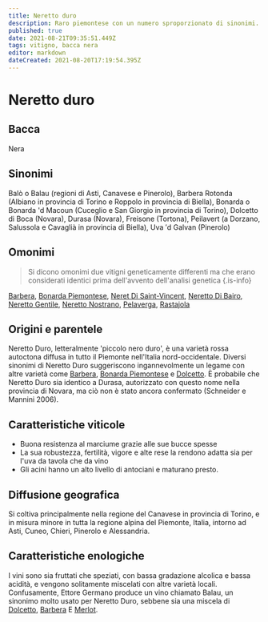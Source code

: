 ```yaml
---
title: Neretto duro
description: Raro piemontese con un numero sproporzionato di sinonimi.
published: true
date: 2021-08-21T09:35:51.449Z
tags: vitigno, bacca nera
editor: markdown
dateCreated: 2021-08-20T17:19:54.395Z
---
```


# Neretto duro

## Bacca
Nera
## Sinonimi
Balò o Balau (regioni di Asti, Canavese e Pinerolo), Barbera Rotonda (Albiano in provincia di Torino e Roppolo in provincia di Biella), Bonarda o Bonarda 'd Macoun (Cuceglio e San Giorgio in provincia di Torino), Dolcetto di Boca (Novara), Durasa (Novara), Freisone (Tortona), Peilavert (a Dorzano, Salussola e Cavaglià in provincia di Biella), Uva ′d Galvan (Pinerolo)

## Omonimi
> Si dicono omonimi due vitigni geneticamente differenti ma che erano considerati identici prima dell'avvento dell'analisi genetica
{.is-info}

[Barbera](/vitigni/bacca-nera/barbera), [Bonarda Piemontese](/vitigni/bacca-nera/bonarda-piemontese), [Neret Di Saint-Vincent](/vitigni/bacca-nera/neret-di-saint-vincent), [Neretto Di Bairo](/vitigni/bacca-nera/neretto-di-bairo), [Neretto Gentile](/vitigni/bacca-nera/neretto-gentile), [Neretto Nostrano](/vitigni/bacca-nera/neretto-nostrano), [Pelaverga](/vitigni/bacca-nera/pelaverga), [Rastajola](/vitigni/bacca-nera/rastajola)

## Origini e parentele
Neretto Duro, letteralmente 'piccolo nero duro', è una varietà rossa autoctona diffusa in tutto il Piemonte nell'Italia nord-occidentale. Diversi sinonimi di Neretto Duro suggeriscono ingannevolmente un legame con altre varietà come [Barbera](/vitigni/bacca-nera/barbera), [Bonarda Piemontese](/vitigni/bacca-nera/bonarda-piemontese) e [Dolcetto](/vitigni/bacca-nera/dolcetto). È probabile che Neretto Duro sia identico a Durasa, autorizzato con questo nome nella provincia di Novara, ma ciò non è stato ancora confermato (Schneider e Mannini 2006).


## Caratteristiche viticole
- Buona resistenza al marciume grazie alle sue bucce spesse 
- La sua robustezza, fertilità, vigore e alte rese la rendono adatta sia per l'uva da tavola che da vino 
- Gli acini hanno un alto livello di antociani e maturano presto.

## Diffusione geografica
Si coltiva principalmente nella regione del Canavese in provincia di Torino, e in misura minore in tutta la regione alpina del Piemonte, Italia, intorno ad Asti, Cuneo, Chieri, Pinerolo e Alessandria. 

## Caratteristiche enologiche
I vini sono sia fruttati che speziati, con bassa gradazione alcolica e bassa acidità, e vengono solitamente miscelati con altre varietà locali. Confusamente, Ettore Germano produce un vino chiamato Balau, un sinonimo molto usato per Neretto Duro, sebbene sia una miscela di [Dolcetto](/vitigni/bacca-nera/dolcetto), [Barbera](/vitigni/bacca-nera/barbera) E [Merlot](/vitigni/Francia/bacca-nera/merlot).